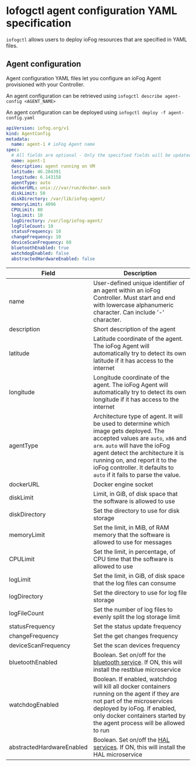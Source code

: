 # Iofogctl agent configuration YAML specification

`iofogctl` allows users to deploy ioFog resources that are specified in YAML files.

## Agent configuration

Agent configuration YAML files let you configure an ioFog Agent provisioned with your Controller.

An agent configuration can be retrieved using `iofogctl describe agent-config <AGENT_NAME>`

An agent configuration can be deployed using `iofogctl deploy -f agent-config.yaml`

```yaml
apiVersion: iofog.org/v1
kind: AgentConfig
metadata:
  name: agent-1 # ioFog Agent name
spec:
  # All fields are optional - Only the specified fields will be updated
  name: agent-1
  description: agent running on VM
  latitude: 46.204391
  longitude: 6.143158
  agentType: auto
  dockerURL: unix:///var/run/docker.sock
  diskLimit: 50
  diskDirectory: /var/lib/iofog-agent/
  memoryLimit: 4096
  CPULimit: 80
  logLimit: 10
  logDirectory: /var/log/iofog-agent/
  logFileCount: 10
  statusFrequency: 10
  changeFrequency: 10
  deviceScanFrequency: 60
  bluetoothEnabled: true
  watchdogEnabled: false
  abstractedHardwareEnabled: false
```

| Field                       | Description                                                                                                                                                                                                                                                                                                  |
| --------------------------- | ------------------------------------------------------------------------------------------------------------------------------------------------------------------------------------------------------------------------------------------------------------------------------------------------------------ |
| name                        | User-defined unique identifier of an agent within an ioFog Controller. Must start and end with lowercase alphanumeric character. Can include '-' character.                                                                                                                                                  |
| description                 | Short description of the agent                                                                                                                                                                                                                                                                               |
| latitude                    | Latitude coordinate of the agent. The ioFog Agent will automatically try to detect its own latitude if it has access to the internet                                                                                                                                                                         |
| longitude                   | Longitude coordinate of the agent. The ioFog Agent will automatically try to detect its own longitude if it has access to the internet                                                                                                                                                                       |
| agentType                  | Architecture type of agent. It will be used to determine which image gets deployed. The accepted values are `auto`, `x86` and `arm`. `auto` will have the ioFog agent detect the architecture it is running on, and report it to the ioFog controller. It defaults to `auto` if it fails to parse the value. |
| dockerURL                  | Docker engine socket                                                                                                                                                                                                                                                                                         |
| diskLimit                  | Limit, in GiB, of disk space that the software is allowed to use                                                                                                                                                                                                                                             |
| diskDirectory              | Set the directory to use for disk storage                                                                                                                                                                                                                                                                    |
| memoryLimit                | Set the limit, in MiB, of RAM memory that the software is allowed to use for messages                                                                                                                                                                                                                        |
| CPULimit                   | Set the limit, in percentage, of CPU time that the software is allowed to use                                                                                                                                                                                                                                |
| logLimit                   | Set the limit, in GiB, of disk space that the log files can consume                                                                                                                                                                                                                                          |
| logDirectory               | Set the directory to use for log file storage                                                                                                                                                                                                                                                                |
| logFileCount | Set the number of log files to evenly split the log storage limit                                                                                                                                                                                                                                            |
| statusFrequency            | Set the status update frequency                                                                                                                                                                                                                                                                              |
| changeFrequency            | Set the get changes frequency                                                                                                                                                                                                                                                                                |
| deviceScanFrequency       | Set the scan devices frequency                                                                                                                                                                                                                                                                               |
| bluetoothEnabled           | Boolean. Set on/off for the [bluetooth service](../microservice-catalog/using-system-microservices/rest-blue.html). If ON, this will install the restblue microservice                                                                                                                                       |
| watchdogEnabled            | Boolean. If enabled, watchdog will kill all docker containers running on the agent if they are not part of the microservices deployed by ioFog. If enabled, only docker containers started by the agent process will be allowed to run                                                                       |
| abstractedHardwareEnabled | Boolean. Set on/off the [HAL services](../microservice-catalog/using-system-microservices/hal.html). If ON, this will install the HAL microservice                                                                                                                                                           |
